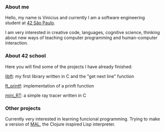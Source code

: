 ### About me

Hello, my name is Vinicius and currently I am a software engineering student at [42 São Paulo](https://www.42sp.org.br/).

I am very interested in creative code, languages, cognitive science, thinking about new ways of teaching computer programming and human-computer interaction.

### About 42 school

Here you will find some of the projects I have already finished:

[libft](https://github.com/viniseneda/libft): my first library written in C and the "get next line" function

[ft_printf](https://github.com/viniseneda/ft_printf): implementation of a prinft function

[mini_RT](https://github.com/viniseneda/miniRT): a simple ray tracer written in C

### Other projects

Currently very interested in learning funcional programming. Trying to make a version of [MAL](https://github.com/kanaka/mal), the Clojure inspired Lisp interpreter.


<!--
**viniseneda/viniseneda** is a ✨ _special_ ✨ repository because its `README.md` (this file) appears on your GitHub profile.

Here are some ideas to get you started:

- 🔭 I’m currently working on ...
- 🌱 I’m currently learning ...
- 👯 I’m looking to collaborate on ...
- 🤔 I’m looking for help with ...
- 💬 Ask me about ...
- 📫 How to reach me: ...
- 😄 Pronouns: ...
- ⚡ Fun fact: ...
-->
